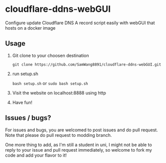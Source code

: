 # cloudflare-ddns-webGUI

Configure update Cloudflare DNS A record script easily with webGUI that hosts on a docker image

## Usage

1. Git clone to your choosen destination

   `git clone https://github.com/SamWang8891/cloudflare-ddns-webGUI.git`
2. run setup.sh

   `bash setup.sh` or `sudo bash setup.sh`
3. Visit the website on localhost:8888 using http
4. Have fun!

## Issues / bugs?

For issues and bugs, you are welcomed to post issues and do pull request. Note that please do pull request to modding branch. 

One more thing to add, as I'm still a student in uni, I might not be able to reply to your issue and pull request immediately, so welcome to fork my code and add your flavor to it!
